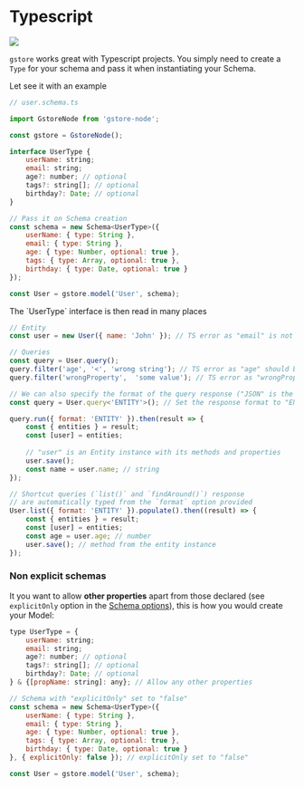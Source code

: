 # Typescript

![](.gitbook/assets/typescript-gstore.png)



`gstore`  works great with Typescript projects. You simply need to create a  `Type` for your schema and pass it when instantiating your Schema.

Let see it with an example

```javascript
// user.schema.ts

import GstoreNode from 'gstore-node';

const gstore = GstoreNode();

interface UserType {
    userName: string;
    email: string;
    age?: number; // optional
    tags?: string[]; // optional
    birthday?: Date; // optional
}

// Pass it on Schema creation
const schema = new Schema<UserType>({
    userName: { type: String },
    email: { type: String },
    age: { type: Number, optional: true },
    tags: { type: Array, optional: true },
    birthday: { type: Date, optional: true }
});

const User = gstore.model('User', schema);
```

The \`UserType\` interface is then read in many places

```javascript
// Entity
const user = new User({ name: 'John' }); // TS error as "email" is not provided

// Queries
const query = User.query();
query.filter('age', '<', 'wrong string'); // TS error as "age" should be a number
query.filter('wrongProperty',  'some value'); // TS error as "wrongProperty" does not exist in User

// We can also specify the format of the query response ("JSON" is the default and thus optional)
const query = User.query<'ENTITY'>(); // Set the response format to "ENTITY"

query.run({ format: 'ENTITY' }).then(result => {
    const { entities } = result;
    const [user] = entities;
    
    // "user" is an Entity instance with its methods and properties
    user.save();
    const name = user.name; // string
});

// Shortcut queries (`list()` and `findAround()`) response
// are automatically typed from the `format` option provided
User.list({ format: 'ENTITY' }).populate().then((result) => {
    const { entities } = result;
    const [user] = entities;
    const age = user.age; // number
    user.save(); // method from the entity instance
});
```

### Non explicit schemas

It you want to allow **other properties** apart from those declared \(see `explicitOnly` option in the [Schema options](schema/schema-options.md)\), this is how you would create your Model:

```javascript
type UserType = {
    userName: string;
    email: string;
    age?: number; // optional
    tags?: string[]; // optional
    birthday?: Date; // optional
} & {[propName: string]: any}; // Allow any other properties

// Schema with "explicitOnly" set to "false"
const schema = new Schema<UserType>({
    userName: { type: String },
    email: { type: String },
    age: { type: Number, optional: true },
    tags: { type: Array, optional: true },
    birthday: { type: Date, optional: true }
}, { explicitOnly: false }); // explicitOnly set to "false"

const User = gstore.model('User', schema);
```


